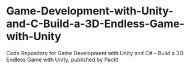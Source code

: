 # Game-Development-with-Unity-and-C-Build-a-3D-Endless-Game-with-Unity
Code Repository for Game Development with Unity and C# – Build a 3D Endless Game with Unity, published by Packt
